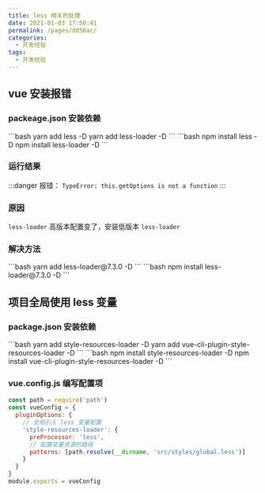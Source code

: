 ```yaml
---
title: less 相关的处理
date: 2021-01-03 17:50:41
permalink: /pages/dd56ac/
categories: 
  - 开发经验
tags: 
  - 开发经验
---
```

## vue 安装报错

### packeage.json 安装依赖
<code-group>
  <code-block title="yarn 安装" active>
  ```bash
    yarn add less -D
    yarn add less-loader -D
  ```
  </code-block>

  <code-block title="npm 安装">
  ```bash
    npm install less -D
    npm install less-loader -D
  ```
  </code-block>
</code-group>

### 运行结果  
:::danger 报错：
`TypeError: this.getOptions is not a function`
:::

### 原因  
  `less-loader` 高版本配置变了，安装低版本 `less-loader`

### 解决方法  
<code-group>
  <code-block title="yarn 安装" active>
  ```bash
    yarn add less-loader@7.3.0 -D
  ```
  </code-block>

  <code-block title="npm 安装">
  ```bash
    npm install less-loader@7.3.0 -D
  ```
  </code-block>
</code-group>


## 项目全局使用 less 变量

### package.json 安装依赖
<code-group>
  <code-block title="yarn 安装" active>
  ```bash
    yarn add style-resources-loader -D
    yarn add vue-cli-plugin-style-resources-loader -D
  ```
  </code-block>

  <code-block title="npm 安装">
  ```bash
    npm install style-resources-loader -D
    npm install vue-cli-plugin-style-resources-loader -D
  ```
  </code-block>
</code-group>

### vue.config.js 编写配置项  
```js
const path = require('path')
const vueConfig = {
  pluginOptions: {
    // 全局引入 less 变量配置
    'style-resources-loader': {
      preProcessor: 'less',
      // 配置变量资源的路径
      patterns: [path.resolve(__dirname, 'src/styles/global.less')]
    }
  }
}
module.exports = vueConfig
```